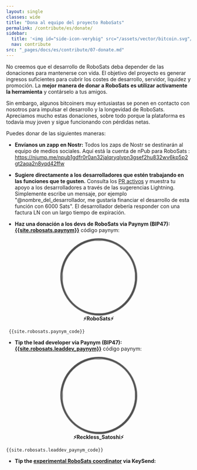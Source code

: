 ```yaml
---
layout: single
classes: wide
title: "Dona al equipo del proyecto RoboSats"
permalink: /contribute/es/donate/
sidebar:
  title: '<img id="side-icon-verybig" src="/assets/vector/bitcoin.svg"/>Dona'
  nav: contribute
src: "_pages/docs/es/contribute/07-donate.md"
---
```


No creemos que el desarrollo de RoboSats deba depender de las donaciones para mantenerse con vida. El objetivo del proyecto es generar ingresos suficientes para cubrir los costes de desarrollo, servidor, liquidez y promoción. La **mejor manera de donar a RoboSats es utilizar activamente la herramienta** y contárselo a tus amigos.

Sin embargo, algunos bitcoiners muy entusiastas se ponen en contacto con nosotros para impulsar el desarrollo y la longevidad de RoboSats. Apreciamos mucho estas donaciones, sobre todo porque la plataforma es todavía muy joven y sigue funcionando con pérdidas netas.

Puedes donar de las siguientes maneras:

 - **Envíanos un zapp en Nostr:**
 Todos los zaps de Nostr se destinarán al equipo de medios sociales.
 Aquí está la cuenta de nPub para RoboSats : https://njump.me/npub1gdfr0r0an32jalqryqlvpn3gsef2hu832wv6kp5p2gt2aqa2n8yqd42ffw

 - **Sugiere directamente a los desarrolladores que estén trabajando en las funciones que te gusten.** Consulta los [PR activos](https://github.com/RoboSats/robosats/pulls) y muestra tu apoyo a los desarrolladores a través de las sugerencias Lightning. Simplemente escribe un mensaje, por ejemplo "@nombre_del_desarrollador, me gustaría financiar el desarrollo de esta función con 6000 Sats". El desarrollador debería responder con una factura LN con un largo tiempo de expiración.

 - **Haz una donación a los devs de RoboSats via Paynym (BIP47): [{{site.robosats.paynym}}](https://paynym.is/{{site.robosats.paynym}})** código paynym:

 <div align="center">
  <img style="border-radius: 50%; border: 4px solid #555;filter: drop-shadow(1px 1px 1px #000000);width:200px;height:200px" src="https://pbs.twimg.com/profile_images/1524391291475406850/ULKOymid_400x400.jpg"/><br/>
  <b>⚡RoboSats⚡</b>
 </div>

```
 {{site.robosats.paynym_code}}
 ```

 - **Tip the lead developer via Paynym (BIP47): [{{site.robosats.leaddev_paynym}}](https://paynym.is/{{site.robosats.leaddev_paynym}})** código paynym:

 <div align="center">
  <img style="border-radius: 50%; border: 4px solid #555;filter: drop-shadow(1px 1px 1px #000000);width:200px;height:200px" src="https://pbs.twimg.com/profile_images/1501319536477282305/M7De9qEE_400x400.jpg"/><br/>
  <b>⚡Reckless_Satoshi⚡</b>
 </div>

 ```
 {{site.robosats.leaddev_paynym_code}}
 ```

 - **Tip the [experimental RoboSats coordinator](https://amboss.space/node/{{site.robosats.node_id}}) via KeySend:**
  <div>
    <lightning-widget name="Experimental Coordinator" accent="#9c27b0" to="{{site.robosats.node_id}}" image="https://pbs.twimg.com/profile_images/1524391291475406850/ULKOymid_400x400.jpg"/>
    <script src="https://embed.twentyuno.net/js/app.js"></script>
  </div>
